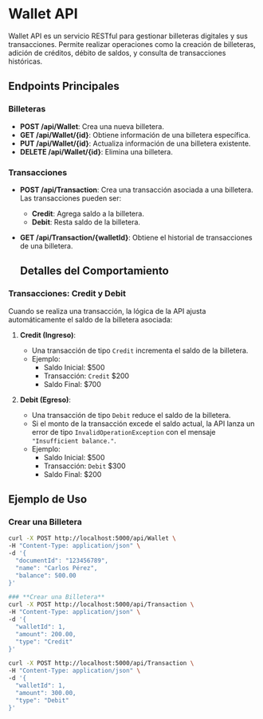 # Wallet API

Wallet API es un servicio RESTful para gestionar billeteras digitales y sus transacciones. 
Permite realizar operaciones como la creación de billeteras, adición de créditos, débito de saldos, y consulta de transacciones históricas.

## Endpoints Principales

### **Billeteras**
- **POST /api/Wallet**: Crea una nueva billetera.
- **GET /api/Wallet/{id}**: Obtiene información de una billetera específica.
- **PUT /api/Wallet/{id}**: Actualiza información de una billetera existente.
- **DELETE /api/Wallet/{id}**: Elimina una billetera.

### **Transacciones**
- **POST /api/Transaction**: Crea una transacción asociada a una billetera. Las transacciones pueden ser:
  - **Credit**: Agrega saldo a la billetera.
  - **Debit**: Resta saldo de la billetera.
- **GET /api/Transaction/{walletId}**: Obtiene el historial de transacciones de una billetera.

  ## Detalles del Comportamiento

### **Transacciones: Credit y Debit**
Cuando se realiza una transacción, la lógica de la API ajusta automáticamente el saldo de la billetera asociada:

1. **Credit (Ingreso)**:
   - Una transacción de tipo `Credit` incrementa el saldo de la billetera.
   - Ejemplo:
     - Saldo Inicial: $500
     - Transacción: `Credit` $200
     - Saldo Final: $700

2. **Debit (Egreso)**:
   - Una transacción de tipo `Debit` reduce el saldo de la billetera.
   - Si el monto de la transacción excede el saldo actual, la API lanza un error de tipo `InvalidOperationException` con el mensaje `"Insufficient balance."`.
   - Ejemplo:
     - Saldo Inicial: $500
     - Transacción: `Debit` $300
     - Saldo Final: $200


## Ejemplo de Uso

### **Crear una Billetera**
```bash
curl -X POST http://localhost:5000/api/Wallet \
-H "Content-Type: application/json" \
-d '{
  "documentId": "123456789",
  "name": "Carlos Pérez",
  "balance": 500.00
}'

### **Crear una Billetera**
curl -X POST http://localhost:5000/api/Transaction \
-H "Content-Type: application/json" \
-d '{
  "walletId": 1,
  "amount": 200.00,
  "type": "Credit"
}'

curl -X POST http://localhost:5000/api/Transaction \
-H "Content-Type: application/json" \
-d '{
  "walletId": 1,
  "amount": 300.00,
  "type": "Debit"
}'
